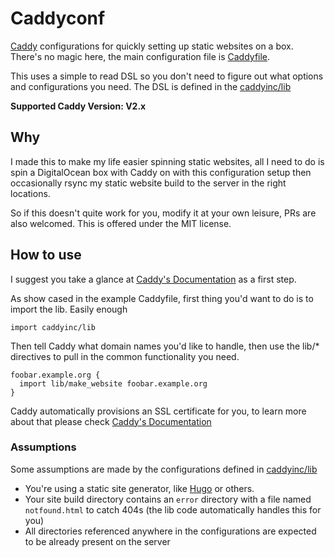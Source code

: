 # Caddyconf

[Caddy](https://caddyserver.com) configurations for quickly setting up static websites on a box. There's no magic here, the main configuration file is [Caddyfile](Caddyfile.example).

This uses a simple to read DSL so you don't need to figure out what options and configurations you need. The DSL is defined in the [caddyinc/lib](caddyinc/lib)

**Supported Caddy Version: V2.x**

## Why

I made this to make my life easier spinning static websites, all I need to do is spin a DigitalOcean box with Caddy on with this configuration setup then occasionally rsync my static website build to the server in the right locations.

So if this doesn't quite work for you, modify it at your own leisure, PRs are also welcomed. This is offered under the MIT license.


## How to use

I suggest you take a glance at [Caddy's Documentation](https://caddyserver.com/docs/) as a first step.

As show cased in the example Caddyfile, first thing you'd want to do is to import the lib. Easily enough

```
import caddyinc/lib
```

Then tell Caddy what domain names you'd like to handle, then use the lib/* directives to
pull in the common functionality you need.

```
foobar.example.org {
  import lib/make_website foobar.example.org
}
```

Caddy automatically provisions an SSL certificate for you, to learn more about that please check [Caddy's Documentation](https://caddyserver.com/docs/)

### Assumptions

Some assumptions are made by the configurations defined in [caddyinc/lib](caddyinc/lib)

- You're using a static site generator, like [Hugo](https://gohugo.io) or others.
- Your site build directory contains an `error` directory with a file named `notfound.html` to catch 404s (the lib code automatically handles this for you)
- All directories referenced anywhere in the configurations are expected to be already present on the server